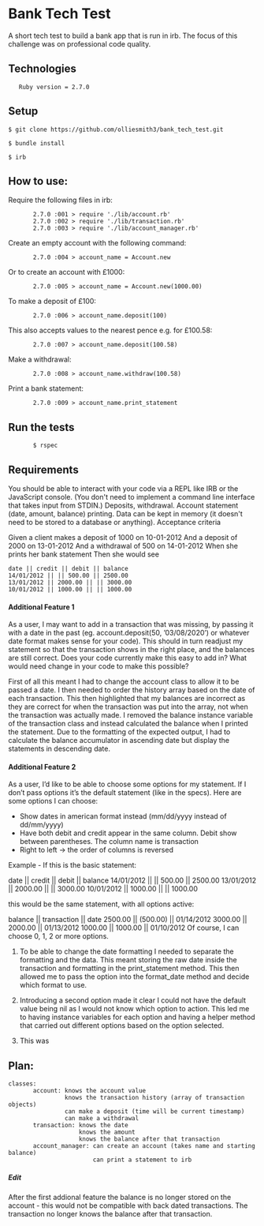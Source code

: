 # Bank Tech Test

A short tech test to build a bank app that is run in irb. The focus of this challenge was on professional code quality.

## Technologies

       Ruby version = 2.7.0

## Setup 
```
$ git clone https://github.com/olliesmith3/bank_tech_test.git

$ bundle install

$ irb
```
## How to use:

Require the following files in irb:
```
       2.7.0 :001 > require './lib/account.rb'
       2.7.0 :002 > require './lib/transaction.rb'
       2.7.0 :003 > require './lib/account_manager.rb'
```
Create an empty account with the following command:
```
       2.7.0 :004 > account_name = Account.new
```
Or to create an account with £1000:
```
       2.7.0 :005 > account_name = Account.new(1000.00)
```
To make a deposit of £100: 
```
       2.7.0 :006 > account_name.deposit(100)
```
This also accepts values to the nearest pence e.g. for £100.58:
```
       2.7.0 :007 > account_name.deposit(100.58)
```
Make a withdrawal: 
```
       2.7.0 :008 > account_name.withdraw(100.58)
```
Print a bank statement:
```
       2.7.0 :009 > account_name.print_statement
```
## Run the tests
```
       $ rspec
```
## Requirements

You should be able to interact with your code via a REPL like IRB or the JavaScript console. (You don't need to implement a command line interface that takes input from STDIN.)
Deposits, withdrawal.
Account statement (date, amount, balance) printing.
Data can be kept in memory (it doesn't need to be stored to a database or anything).
Acceptance criteria

Given a client makes a deposit of 1000 on 10-01-2012
And a deposit of 2000 on 13-01-2012
And a withdrawal of 500 on 14-01-2012
When she prints her bank statement
Then she would see
```
date || credit || debit || balance
14/01/2012 || || 500.00 || 2500.00
13/01/2012 || 2000.00 || || 3000.00
10/01/2012 || 1000.00 || || 1000.00
```

#### Additional Feature 1

As a user, I may want to add in a transaction that was missing, by passing it with a date in the past (eg. account.deposit(50, ’03/08/2020’) or whatever date format makes sense for your code).
This should in turn readjust my statement so that the transaction shows in the right place, and the balances are still correct. Does your code currently make this easy to add in? What would need change in your code to make this possible?

First of all this meant I had to change the account class to allow it to be passed a date. I then needed to order the history array based on the date of each transaction. This then highlighted that my balances are incorrect as they are correct for when the transaction was put into the array, not when the transaction was actually made. I removed the balance instance variable of the transaction class and instead calculated the balance when I printed the statement. Due to the formatting of the expected output, I had to calculate the balance accumulator in ascending date but display the statements in descending date.

#### Additional Feature 2

As a user, I’d like to be able to choose some options for my statement.
If I don’t pass options it’s the default statement (like in the specs).
Here are some options I can choose:

* Show dates in american format instead (mm/dd/yyyy instead of dd/mm/yyyy)
* Have both debit and credit appear in the same column. Debit show between parentheses. The column name is transaction
* Right to left -> the order of columns is reversed

Example - If this is the basic statement:

date || credit || debit || balance
14/01/2012 || || 500.00 || 2500.00
13/01/2012 || 2000.00 || || 3000.00
10/01/2012 || 1000.00 || || 1000.00

this would be the same statement, with all options active:

balance || transaction || date
2500.00 || (500.00) || 01/14/2012
3000.00 || 2000.00 || 01/13/2012
1000.00 || 1000.00 || 01/10/2012
Of course, I can choose 0, 1, 2 or more options.

1) To be able to change the date formatting I needed to separate the formatting and the data. This meant storing the raw date inside the transaction and formatting in the print_statement method. This then allowed me to pass the option into the format_date method and decide which format to use.

2) Introducing a second option made it clear I could not have the default value being nil as I would not know which option to action. This led me to having instance variables for each option and having a helper method that carried out different options based on the option selected.

3) This was 

## Plan:
```
classes: 
       account: knows the account value
                knows the transaction history (array of transaction objects)
                can make a deposit (time will be current timestamp)
                can make a withdrawal
       transaction: knows the date
                    knows the amount  
                    knows the balance after that transaction  
       account_manager: can create an account (takes name and starting balance)
                        can print a statement to irb
```

##### Edit

After the first addional feature the balance is no longer stored on the account - this would not be compatible with back dated transactions. The transaction no longer knows the balance after that transaction.

